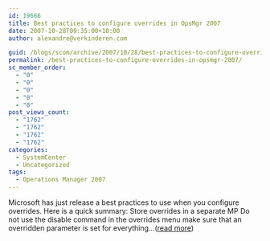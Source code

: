 ```yaml
---
id: 19666
title: Best practices to configure overrides in OpsMgr 2007
date: 2007-10-28T09:35:00+10:00
author: alexandre@verkinderen.com

guid: /blogs/scom/archive/2007/10/28/best-practices-to-configure-overrides-in-opsmgr-2007.aspx
permalink: /best-practices-to-configure-overrides-in-opsmgr-2007/
sc_member_order:
  - "0"
  - "0"
  - "0"
  - "0"
  - "0"
post_views_count:
  - "1762"
  - "1762"
  - "1762"
  - "1762"
categories:
  - SystemCenter
  - Uncategorized
tags:
  - Operations Manager 2007
---
```

Microsoft has just release a best practices to use when you configure overrides. Here is a quick summary: Store overrides in a separate MP Do not use the disable command in the overrides menu make sure that an overridden parameter is set for everything&#8230;([read more](http://trycatch.be/blogs/scug/archive/2007/10/28/best-practices-to-configure-overrides-in-opsmgr-2007.aspx))<img src="http://trycatch.be/aggbug.aspx?PostID=237" width="1" height="1" />
